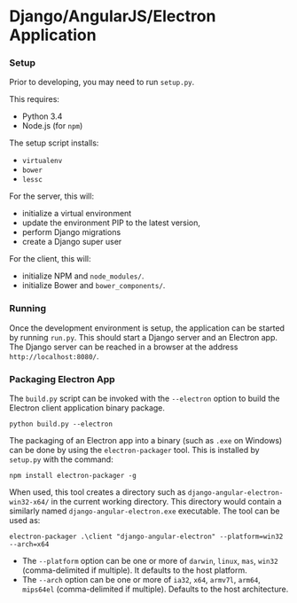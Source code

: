 # Django/AngularJS/Electron Application

### Setup

Prior to developing, you may need to run `setup.py`.

This requires:
  * Python 3.4
  * Node.js (for `npm`)
  
The setup script installs:
  * `virtualenv`
  * `bower`
  * `lessc`

For the server, this will:
  * initialize a virtual environment
  * update the environment PIP to the latest version,
  * perform Django migrations
  * create a Django super user

For the client, this will:
  * initialize NPM and `node_modules/`.
  * initialize Bower and `bower_components/`.

### Running

Once the development environment is setup, the application can be started by running `run.py`. This should start a Django server and an Electron app. The Django server can be reached in a browser at the address `http://localhost:8080/`.

### Packaging Electron App

The `build.py` script can be invoked with the `--electron` option to build the Electron client application binary package.

```
python build.py --electron
```

The packaging of an Electron app into a binary (such as `.exe` on Windows) can be done by using the `electron-packager` tool. This is installed by `setup.py` with the command:

```
npm install electron-packager -g
```

When used, this tool creates a directory such as `django-angular-electron-win32-x64/` in the current working directory. This directory would contain a similarly named `django-angular-electron.exe` executable. The tool can be used as:

```
electron-packager .\client "django-angular-electron" --platform=win32 --arch=x64
```

* The `--platform` option can be one or more of `darwin`, `linux`, `mas`, `win32` (comma-delimited if multiple). It defaults to the host platform.
* The `--arch` option can be one or more of `ia32`, `x64`, `armv7l`, `arm64`, `mips64el` (comma-delimited if multiple). Defaults to the host architecture.
